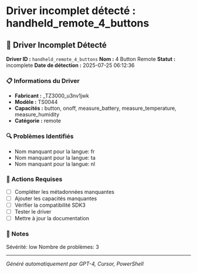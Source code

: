 # Driver incomplet détecté : handheld_remote_4_buttons

## 🚨 Driver Incomplet Détecté

**Driver ID :** `handheld_remote_4_buttons`
**Nom :** 4 Button Remote
**Statut :** incomplete
**Date de détection :** 2025-07-25 06:12:36

### 📋 Informations du Driver
- **Fabricant :** _TZ3000_u3nv1jwk
- **Modèle :** TS0044
- **Capacités :** button, onoff, measure_battery, measure_temperature, measure_humidity
- **Catégorie :** remote

### 🔍 Problèmes Identifiés
- Nom manquant pour la langue: fr
- Nom manquant pour la langue: ta
- Nom manquant pour la langue: nl

### 🎯 Actions Requises
- [ ] Compléter les métadonnées manquantes
- [ ] Ajouter les capacités manquantes
- [ ] Vérifier la compatibilité SDK3
- [ ] Tester le driver
- [ ] Mettre à jour la documentation

### 📝 Notes
Sévérité: low
Nombre de problèmes: 3

---
*Généré automatiquement par GPT-4, Cursor, PowerShell*

